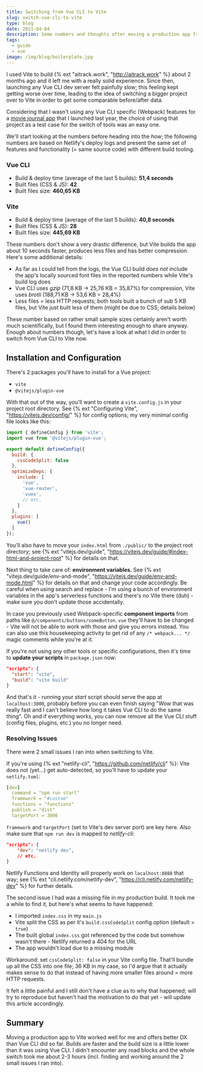 ```yaml
---
title: Switching from Vue CLI to Vite
slug: switch-vue-cli-to-vite
type: blog
date: 2021-04-04
description: Some numbers and thoughts after moving a production app from Vue CLI to Vite.
tags:
  - guide
  - vue
image: /img/blog/boilerplate.jpg
---
```


I used Vite to build {% ext "aitrack.work", "http://aitrack.work" %} about 2 months ago and it left me with a really solid experience.  Since then, launching any Vue CLI dev server felt painfully slow; this feeling kept getting worse over time, leading to the idea of switching a bigger project over to Vite in order to get some comparable before/after data.

Considering that I wasn't using any Vue CLI specific (Webpack) features for a [movie journal app](/blog/watch3r-movie-watchlist-journal-app/) that I launched last year, the choice of using that project as a test case for the switch of tools was an easy one.

We'll start looking at the numbers before heading into the *how*; the following numbers are based on Netlify's deploy logs and present the same set of features and functionality (= same source code) with different build tooling.

### Vue CLI

- Build & deploy time (average of the last 5 builds): **51,4 seconds**
- Built files (CSS & JS): **42**
- Built files size: **460,65 KB**

### Vite

- Build & deploy time (average of the last 5 builds): **40,8 seconds**
- Built files (CSS & JS): **28**
- Built files size: **445,69 KB**

These numbers don't show a very drastic difference, but Vite builds the app about 10 seconds faster, produces less files and has better compression. Here's some additional details:

- As far as I could tell from the logs, the Vue CLI build *does not* include the app's locally sourced font files in the reported numbers while Vite's build log does
- Vue CLI uses *gzip* (71,8 KB → 25,76 KB = 35,87%) for compression, Vite uses *brotli* (188,71 KB → 53,6 KB  = 28,4%)
- Less files = less HTTP requests; both tools built a bunch of sub 5 KB files, but Vite just built less of them (might be due to CSS; details below)

These number based on rather small sample sizes certainly aren't worth much scientifically, but I found them interesting enough to share anyway. Enough about numbers though, let's have a look at what I did in order to switch from Vue CLI to Vite now.

## Installation and Configuration

There's 2 packages you'll have to install for a Vue project:

- `vite`
- `@vitejs/plugin-vue`

With that out of the way, you'll want to create a `vite.config.js` in your project root directory. See {% ext "Configuring Vite", "https://vitejs.dev/config/" %} for config options; my very minimal config file looks like this:

```jsx
import { defineConfig } from 'vite';
import vue from '@vitejs/plugin-vue';

export default defineConfig({
  build: {
    cssCodeSplit: false
  },
  optimizeDeps: {
    include: [
      'vue',
      'vue-router',
      'vuex',
      // etc.
    ]
  },
  plugins: [
    vue()
  ]
});
```

You'll also have to move your `index.html` from `./public/` to the project root directory; see {% ext "vitejs.dev/guide", "https://vitejs.dev/guide/#index-html-and-project-root" %} for details on that.

Next thing to take care of: **environment variables**. See {% ext "vitejs.dev/guide/env-and-mode", "https://vitejs.dev/guide/env-and-mode.html" %} for details on that and change your code accordingly. Be careful when using search and replace - I'm using a bunch of environment variables in the app's serverless functions and there's no Vite there (duh) - make sure you don't update those accidentally.

In case you previously used Webpack-specific **component imports** from paths like `@/components/buttons/someButton.vue` they'll have to be changed - Vite will not be able to work with those and give you errors instead. You can also use this housekeeping activity to get rid of any `/* webpack... */` magic comments while you're at it.

If you're not using any other tools or specific configurations, then it's time to **update your scripts** in `package.json` now:

```json
"scripts": {
  "start": "vite",
  "build": "vite build"
}
```

And that's it - running your *start* script should serve the app at `localhost:3000`, probably before you can even finish saying "Wow that was really fast and I can't believe how long it takes Vue CLI to do the same thing". Oh and if everything works, you can now remove all the Vue CLI stuff (config files, plugins, etc.) you no longer need.

### Resolving Issues

There were 2 small issues I ran into when switching to Vite.

If you're using {% ext "netlify-cli", "https://github.com/netlify/cli" %}: Vite does not (yet...) get auto-detected, so you'll have to update your `netlify.toml`:

```yaml
[dev]
  command = "npm run start"
  framework = "#custom"
  functions = "functions"
  publish = "dist"
  targetPort = 3000
```

`framework` and `targetPort` (set to Vite's dev server port) are key here. Also make sure that `npm run dev` is mapped to *netlify-cli*:

```json
"scripts": {
    "dev": "netlify dev",
    // etc.
}
```

Netlify Functions and Identity will properly work on `localhost:8888` that way; see {% ext "cli.netlify.com/netlify-dev", "https://cli.netlify.com/netlify-dev" %} for further details.

The second issue I had was a missing file in my production build. It took me a while to find it, but here's what seems to have happened:

- I imported `index.css` in my `main.js`
- Vite split the CSS as per it's `build.cssCodeSplit` config option (default = `true`)
- The built global `index.css` got referenced by the code but somehow wasn't there - Netlify returned a 404 for the URL
- The app wouldn't load due to a missing module

Workaround: set `cssCodeSplit: false` in your Vite config file. That'll bundle up all the CSS into one file; 36 KB in my case, so I'd argue that it actually makes sense to do that instead of having more smaller files around = more HTTP requests.

It felt a little painful and I still don't have a clue as to why that happened; will try to reproduce but haven't had the motivation to do that yet - will update this article accordingly.

## Summary

Moving a production app to Vite worked well for me and offers better DX than Vue CLI did so far. Builds are faster and the build size is a little lower than it was using Vue CLI. I didn't encounter any road blocks and the whole switch took me about 2-3 hours (incl. finding and working around the 2 small issues I ran into).
